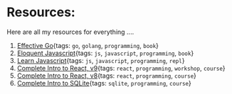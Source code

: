 # Resources:
Here are all my resources for everything ....

1. [Effective Go](https://go.dev/doc/effective_go){tags: `go`, `golang`, `programming`, `book`}
1. [Eloquent Javascript](https://eloquentjavascript.net/){tags: `js`, `javascript`, `programming`, `book`}
1. [Learn Javascript](https://learnjavascript.online/){tags: `js`, `javascript`, `programming`, `repl`}
1. [Complete Intro to React, v9](https://frontendmasters.com/workshops/complete-react-v9/){tags: `react`, `programming`, `workshop`, `course`}
1. [Complete Intro to React, v8](https://frontendmasters.com/courses/complete-react-v8/){tags: `react`, `programming`, `course`}
1. [Complete Intro to SQLite](https://frontendmasters.com/courses/sqlite/){tags: `sqlite`, `programming`, `course`}
